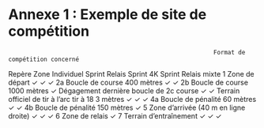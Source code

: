 # Annexe 1 : Exemple de site de compétition

                                                              Format de compétition concerné

Repère Zone Individuel Sprint Relais
Sprint
4K Sprint Relais mixte
1 Zone de départ ✓ ✓ ✓
2a Boucle de course 400 mètres ✓ ✓
2b Boucle de course 1000 mètres ✓
Dégagement dernière boucle de
2c
course ✓ ✓
Terrain officiel de tir à l’arc tir à 18
3
mètres ✓ ✓ ✓
4a Boucle de pénalité 60 mètres ✓ ✓
4b Boucle de pénalité 150 mètres ✓
5 Zone d’arrivée (40 m en ligne droite) ✓ ✓ ✓
6 Zone de relais ✓
7 Terrain d’entraînement ✓ ✓ ✓
